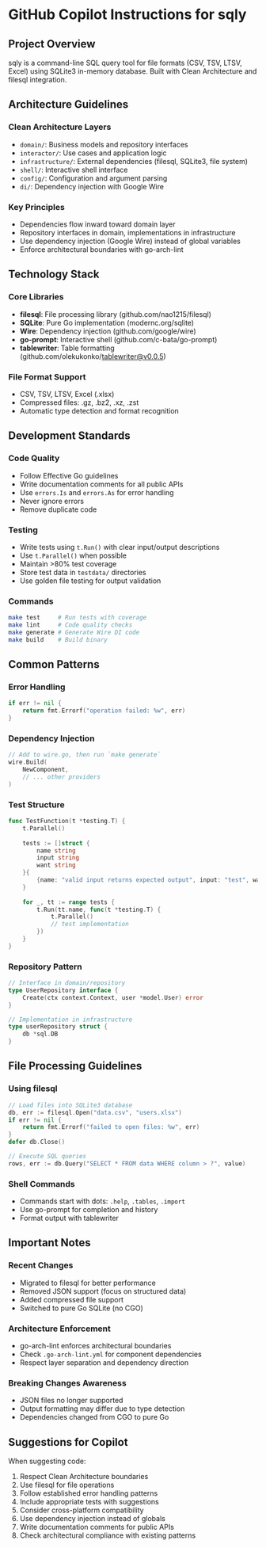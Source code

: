 # GitHub Copilot Instructions for sqly

## Project Overview
sqly is a command-line SQL query tool for file formats (CSV, TSV, LTSV, Excel) using SQLite3 in-memory database. Built with Clean Architecture and filesql integration.

## Architecture Guidelines

### Clean Architecture Layers
- `domain/`: Business models and repository interfaces
- `interactor/`: Use cases and application logic  
- `infrastructure/`: External dependencies (filesql, SQLite3, file system)
- `shell/`: Interactive shell interface
- `config/`: Configuration and argument parsing
- `di/`: Dependency injection with Google Wire

### Key Principles
- Dependencies flow inward toward domain layer
- Repository interfaces in domain, implementations in infrastructure
- Use dependency injection (Google Wire) instead of global variables
- Enforce architectural boundaries with go-arch-lint

## Technology Stack

### Core Libraries
- **filesql**: File processing library (github.com/nao1215/filesql)
- **SQLite**: Pure Go implementation (modernc.org/sqlite)
- **Wire**: Dependency injection (github.com/google/wire)
- **go-prompt**: Interactive shell (github.com/c-bata/go-prompt)
- **tablewriter**: Table formatting (github.com/olekukonko/tablewriter@v0.0.5)

### File Format Support
- CSV, TSV, LTSV, Excel (.xlsx)
- Compressed files: .gz, .bz2, .xz, .zst
- Automatic type detection and format recognition

## Development Standards

### Code Quality
- Follow Effective Go guidelines
- Write documentation comments for all public APIs
- Use `errors.Is` and `errors.As` for error handling
- Never ignore errors
- Remove duplicate code

### Testing
- Write tests using `t.Run()` with clear input/output descriptions
- Use `t.Parallel()` when possible
- Maintain >80% test coverage
- Store test data in `testdata/` directories
- Use golden file testing for output validation

### Commands
```bash
make test     # Run tests with coverage
make lint     # Code quality checks
make generate # Generate Wire DI code
make build    # Build binary
```

## Common Patterns

### Error Handling
```go
if err != nil {
    return fmt.Errorf("operation failed: %w", err)
}
```

### Dependency Injection
```go
// Add to wire.go, then run `make generate`
wire.Build(
    NewComponent,
    // ... other providers
)
```

### Test Structure
```go
func TestFunction(t *testing.T) {
    t.Parallel()
    
    tests := []struct {
        name string
        input string
        want string
    }{
        {name: "valid input returns expected output", input: "test", want: "result"},
    }
    
    for _, tt := range tests {
        t.Run(tt.name, func(t *testing.T) {
            t.Parallel()
            // test implementation
        })
    }
}
```

### Repository Pattern
```go
// Interface in domain/repository
type UserRepository interface {
    Create(ctx context.Context, user *model.User) error
}

// Implementation in infrastructure
type userRepository struct {
    db *sql.DB
}
```

## File Processing Guidelines

### Using filesql
```go
// Load files into SQLite3 database
db, err := filesql.Open("data.csv", "users.xlsx")
if err != nil {
    return fmt.Errorf("failed to open files: %w", err)
}
defer db.Close()

// Execute SQL queries
rows, err := db.Query("SELECT * FROM data WHERE column > ?", value)
```

### Shell Commands
- Commands start with dots: `.help`, `.tables`, `.import`
- Use go-prompt for completion and history
- Format output with tablewriter

## Important Notes

### Recent Changes
- Migrated to filesql for better performance
- Removed JSON support (focus on structured data)
- Added compressed file support
- Switched to pure Go SQLite (no CGO)

### Architecture Enforcement
- go-arch-lint enforces architectural boundaries
- Check `.go-arch-lint.yml` for component dependencies
- Respect layer separation and dependency direction

### Breaking Changes Awareness
- JSON files no longer supported
- Output formatting may differ due to type detection
- Dependencies changed from CGO to pure Go

## Suggestions for Copilot

When suggesting code:
1. Respect Clean Architecture boundaries
2. Use filesql for file operations
3. Follow established error handling patterns
4. Include appropriate tests with suggestions
5. Consider cross-platform compatibility
6. Use dependency injection instead of globals
7. Write documentation comments for public APIs
8. Check architectural compliance with existing patterns